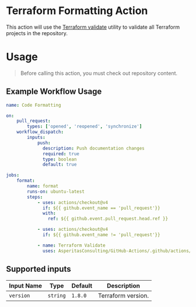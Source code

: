 # Terraform Formatting Action

This action will use the [Terraform validate](https://developer.hashicorp.com/terraform/cli/commands/validate) utility to validate all Terraform projects in the repository.

# Usage

> Before calling this action, you must check out repository content.

## Example Workflow Usage
```yaml
name: Code Formatting

on:
    pull_request:
        types: ['opened', 'reopened', 'synchronize']
    workflow_dispatch:
        inputs:
            push:
              description: Push documentation changes
              required: true
              type: boolean
              default: true

jobs:
    format:
        name: format
        runs-on: ubuntu-latest
        steps:
            - uses: actions/checkout@v4
              if: ${{ github.event_name == 'pull_request'}}
              with:
                ref: ${{ github.event.pull_request.head.ref }}

            - uses: actions/checkout@v4
              if: ${{ github.event_name != 'pull_request'}}

            - name: Terraform Validate
              uses: AsperitasConsulting/GitHub-Actions/.github/actions/terraform-validate@v0.0.2

```

## Supported inputs

| Input Name | Type | Default | Description |
| --- | --- | --- | --- |
| ```version``` | ```string``` | ```1.8.0``` | Terraform version. |

